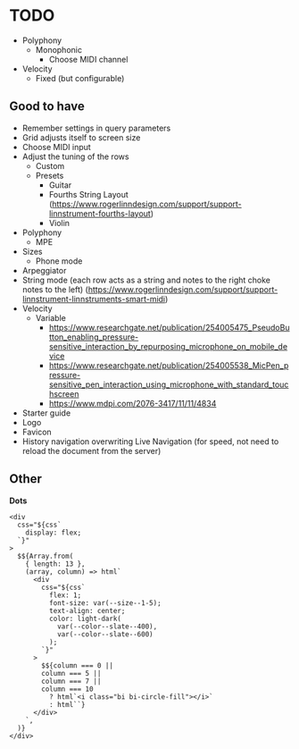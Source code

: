 # TODO

- Polyphony
  - Monophonic
    - Choose MIDI channel
- Velocity
  - Fixed (but configurable)

## Good to have

- Remember settings in query parameters
- Grid adjusts itself to screen size
- Choose MIDI input
- Adjust the tuning of the rows
  - Custom
  - Presets
    - Guitar
    - Fourths String Layout (https://www.rogerlinndesign.com/support/support-linnstrument-fourths-layout)
    - Violin
- Polyphony
  - MPE
- Sizes
  - Phone mode
- Arpeggiator
- String mode (each row acts as a string and notes to the right choke notes to the left) (https://www.rogerlinndesign.com/support/support-linnstrument-linnstruments-smart-midi)
- Velocity
  - Variable
    - https://www.researchgate.net/publication/254005475_PseudoButton_enabling_pressure-sensitive_interaction_by_repurposing_microphone_on_mobile_device
    - https://www.researchgate.net/publication/254005538_MicPen_pressure-sensitive_pen_interaction_using_microphone_with_standard_touchscreen
    - https://www.mdpi.com/2076-3417/11/11/4834
- Starter guide
- Logo
- Favicon
- History navigation overwriting Live Navigation (for speed, not need to reload the document from the server)

## Other

**Dots**

```
<div
  css="${css`
    display: flex;
  `}"
>
  $${Array.from(
    { length: 13 },
    (array, column) => html`
      <div
        css="${css`
          flex: 1;
          font-size: var(--size--1-5);
          text-align: center;
          color: light-dark(
            var(--color--slate--400),
            var(--color--slate--600)
          );
        `}"
      >
        $${column === 0 ||
        column === 5 ||
        column === 7 ||
        column === 10
          ? html`<i class="bi bi-circle-fill"></i>`
          : html``}
      </div>
    `,
  )}
</div>
```